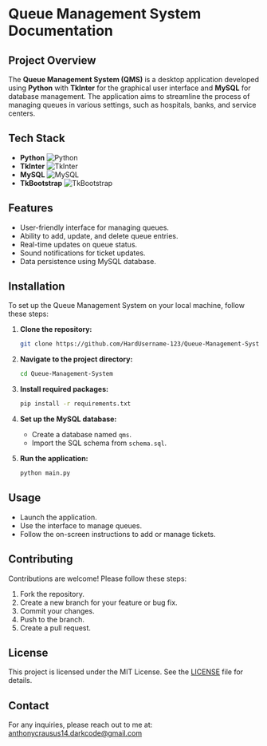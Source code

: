 # Queue Management System Documentation

## Project Overview

The **Queue Management System (QMS)** is a desktop application developed using **Python** with **TkInter** for the graphical user interface and **MySQL** for database management. The application aims to streamline the process of managing queues in various settings, such as hospitals, banks, and service centers.

## Tech Stack

- **Python** ![Python](https://img.icons8.com/color/48/000000/python.png)
- **TkInter** ![TkInter](https://img.icons8.com/color/48/000000/tkinter.png)
- **MySQL** ![MySQL](https://img.icons8.com/color/48/000000/mysql.png)
- **TkBootstrap** ![TkBootstrap](https://img.icons8.com/color/48/000000/bootstrap.png)

## Features

- User-friendly interface for managing queues.
- Ability to add, update, and delete queue entries.
- Real-time updates on queue status.
- Sound notifications for ticket updates.
- Data persistence using MySQL database.

## Installation

To set up the Queue Management System on your local machine, follow these steps:

1. **Clone the repository:**

   ```bash
   git clone https://github.com/HardUsername-123/Queue-Management-System.git
   ```

2. **Navigate to the project directory:**

   ```bash
   cd Queue-Management-System
   ```

3. **Install required packages:**

   ```bash
   pip install -r requirements.txt
   ```

4. **Set up the MySQL database:**
   - Create a database named `qms`.
   - Import the SQL schema from `schema.sql`.

5. **Run the application:**

   ```bash
   python main.py
   ```

## Usage

- Launch the application.
- Use the interface to manage queues.
- Follow the on-screen instructions to add or manage tickets.

## Contributing

Contributions are welcome! Please follow these steps:

1. Fork the repository.
2. Create a new branch for your feature or bug fix.
3. Commit your changes.
4. Push to the branch.
5. Create a pull request.

## License

This project is licensed under the MIT License. See the [LICENSE](LICENSE) file for details.

## Contact

For any inquiries, please reach out to me at: [anthonycrausus14.darkcode@gmail.com](mailto:your-email@example.com)
